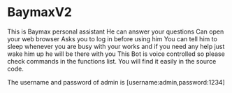 # BaymaxV2
This is Baymax personal assistant 
He can answer your questions
Can open your web browser
Asks you to log in before using him
You can tell him to sleep whenever you are busy with your works and if you need any help just wake him up he will be there with you
This Bot is voice controlled so please check commands in the functions list. You will find it easily in the source code.

The username and password of admin is [username:admin,password:1234]
